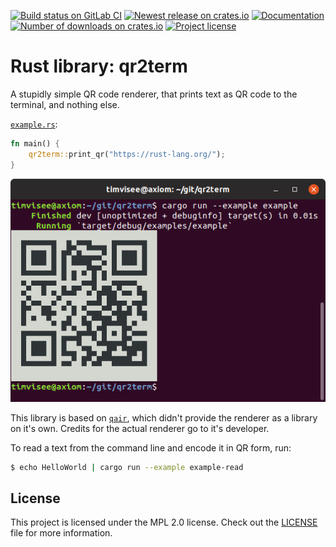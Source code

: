 [![Build status on GitLab CI][gitlab-ci-master-badge]][gitlab-ci-link]
[![Newest release on crates.io][crate-version-badge]][crate-link]
[![Documentation][docs-badge]][docs]
[![Number of downloads on crates.io][crate-download-badge]][crate-link]
[![Project license][crate-license-badge]](LICENSE)

[crate-download-badge]: https://img.shields.io/crates/d/qr2term.svg
[crate-license-badge]: https://img.shields.io/crates/l/qr2term.svg
[crate-link]: https://crates.io/crates/qr2term
[crate-version-badge]: https://img.shields.io/crates/v/qr2term.svg
[docs-badge]: https://docs.rs/qr2term/badge.svg
[docs]: https://docs.rs/qr2term
[gitlab-ci-link]: https://gitlab.com/timvisee/qr2term-rs/pipelines
[gitlab-ci-master-badge]: https://gitlab.com/timvisee/qr2term-rs/badges/master/pipeline.svg

# Rust library: qr2term
A stupidly simple QR code renderer, that prints text as QR code to the terminal,
and nothing else.

[`example.rs`](./examples/example.rs):
```rust
fn main() {
    qr2term::print_qr("https://rust-lang.org/");
}
```

![qr2term example screenshot](./res/qr2term-example.png)

This library is based on [`qair`](https://code.willemp.be/willem/qair),
which didn't provide the renderer as a library on it's own.
Credits for the actual renderer go to it's developer.

To read a text from the command line and encode it in QR form, run:

```bash
$ echo HelloWorld | cargo run --example example-read
```

## License
This project is licensed under the MPL 2.0 license.
Check out the [LICENSE](LICENSE) file for more information.

